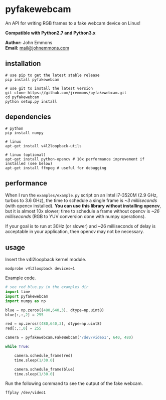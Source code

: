 # pyfakewebcam

An API for writing RGB frames to a fake webcam device on Linux!

**Compatible with Python2.7 and Python3.x**    

**Author:** John Emmons  
**Email:** mail@johnemmons.com

## installation

```
# use pip to get the latest stable release
pip install pyfakewebcam

# use git to install the latest version
git clone https://github.com/jremmons/pyfakewebcam.git
cd pyfakewebcam
python setup.py install
```

## dependencies
```
# python 
pip install numpy

# linux
apt-get install v4l2loopback-utils

# linux (optional)
apt-get install python-opencv # 10x performance improvement if installed (see below)
apt-get install ffmpeg # useful for debugging
```

## performance

When I run the `examples/example.py` script on an Intel i7-3520M (2.9
GHz, turbos to 3.6 GHz), the time to schedule a single frame is *~3
milliseconds* (with opencv installed). **You can use this library
without installing opencv**, but it is almost 10x slower; time to
schedule a frame without opencv is *~26 milliseconds* (RGB to YUV
conversion done with numpy operations).

If your goal is to run at 30Hz (or slower) and ~26 milliseconds of
delay is acceptable in your application, then opencv may not be
necessary. 

## usage 

Insert the v4l2loopback kernel module.

```
modprobe v4l2loopback devices=1
```

Example code.

```python
# see red_blue.py in the examples dir
import time
import pyfakewebcam
import numpy as np

blue = np.zeros((480,640,3), dtype=np.uint8)
blue[:,:,2] = 255

red = np.zeros((480,640,3), dtype=np.uint8)
red[:,:,0] = 255

camera = pyfakewebcam.FakeWebcam('/dev/video1', 640, 480)

while True:

    camera.schedule_frame(red)
    time.sleep(1/30.0)

    camera.schedule_frame(blue)
    time.sleep(1/30.0)
```

Run the following command to see the output of the fake webcam.
```
ffplay /dev/video1
```
